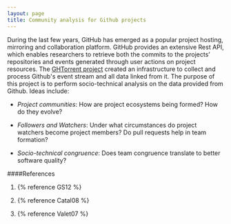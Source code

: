 ```yaml
---
layout: page
title: Community analysis for Github projects
---
```


During the last few years, GitHub has emerged as a popular project hosting, mirroring and collaboration platform. GitHub provides an extensive Rest API, which enables researchers to retrieve both the commits to the projects’ repositories and events generated through user actions on project resources. The [GHTorrent project](https://github.com/gousiosg/github-mirror) created an infrastructure to collect and process Github's event stream and all data linked from it. The purpose of this project is to perform socio-technical analysis on the data provided from Github. Ideas include:

* *Project communities*: How are project ecosystems being formed? How do they evolve?

* *Followers and Watchers*: Under what circumstances do project watchers become project members? Do pull requests help in team formation?

* *Socio-technical congruence*: Does team congruence translate to better software quality?


####References

1. {% reference GS12 %}

2. {% reference Catal08 %}

3. {% reference Valet07 %}
